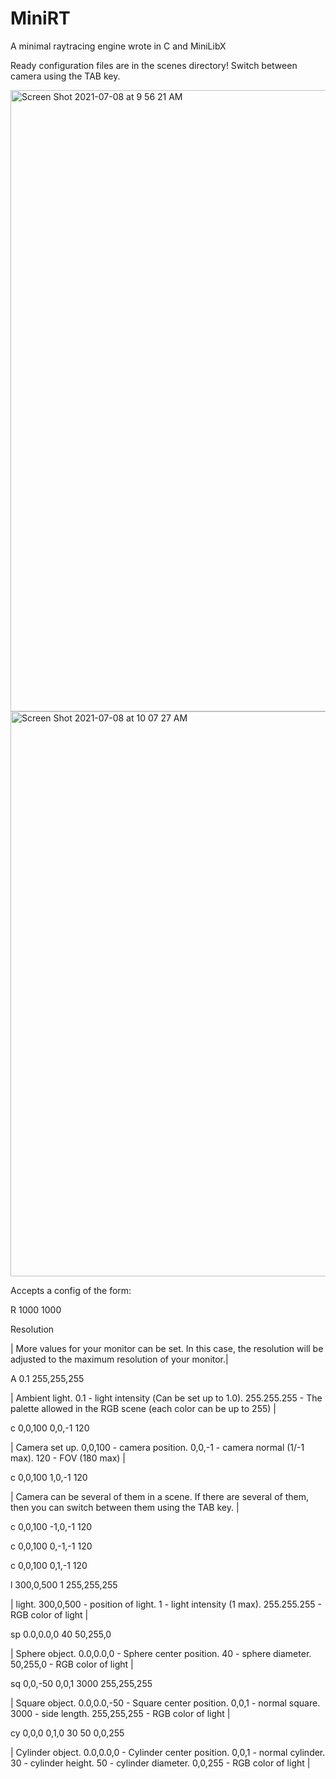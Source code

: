 # MiniRT
A minimal raytracing engine wrote in C and MiniLibX

Ready configuration files are in the scenes directory!
Switch between camera using the TAB key.

<img width="994" alt="Screen Shot 2021-07-08 at 9 56 21 AM" src="https://user-images.githubusercontent.com/42047633/124878518-dd12f500-dfd4-11eb-94c7-c7e3c10ecb72.png">
<img width="904" alt="Screen Shot 2021-07-08 at 10 07 27 AM" src="https://user-images.githubusercontent.com/42047633/124878533-e00de580-dfd4-11eb-9290-631e831cb37f.png">

Accepts a config of the form:

R 1000 1000

Resolution

|   More values for your monitor can be set. In this case, the resolution will be adjusted to the maximum resolution of your monitor.|

A 0.1   255,255,255

|   Ambient light. 0.1 - light intensity (Сan be set up to 1.0). 255.255.255 - The palette allowed in the RGB scene (each color can be up to 255)   |

c 0,0,100 0,0,-1 120

|   Camera set up. 0,0,100 - camera position. 0,0,-1 - camera normal (1/-1 max). 120 - FOV (180 max)   |

c 0,0,100 1,0,-1 120

|   Camera can be several of them in a scene. If there are several of them, then you can switch between them using the TAB key.   |

c 0,0,100 -1,0,-1 120

c 0,0,100 0,-1,-1 120

c 0,0,100 0,1,-1 120

l 300,0,500 1 255,255,255

|   light. 300,0,500 - position of light. 1 - light intensity (1 max). 255.255.255 - RGB color of light   |

sp 0.0,0.0,0 40 50,255,0

|   Sphere object. 0.0,0.0,0 - Sphere center position. 40 - sphere diameter. 50,255,0 - RGB color of light   |

sq 0,0,-50 0,0,1 3000 255,255,255

|   Square object. 0.0,0.0,-50 - Square center position. 0,0,1 - normal square. 3000 - side length. 255,255,255 - RGB color of light   |

cy 0,0,0 0,1,0 30 50 0,0,255

|   Cylinder object. 0.0,0.0,0 - Cylinder center position. 0,0,1 - normal cylinder. 30 - cylinder height. 50 - cylinder diameter. 0,0,255 - RGB color of light   |
